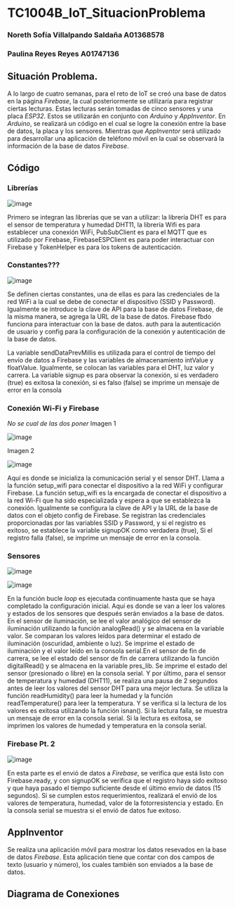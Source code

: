 # TC1004B_IoT_SituacionProblema

### Noreth Sofía Villalpando Saldaña A01368578
### Paulina Reyes Reyes A01747136

## Situación Problema.

A lo largo de cuatro semanas, para el reto de IoT se creó una base de datos en la página *Firebase*, la cual posteriormente se utilizaría para registrar ciertas lecturas. Estas lecturas serán tomadas de cinco sensores y una placa *ESP32*. Estos se utilizarán en conjunto con *Arduino* y *AppInventor*. En *Arduino*, se realizará un código en el cual se logre la conexión entre la base de datos, la placa y los sensores. Mientras que *AppInventor* será utilizado para desarrollar una aplicación de teléfono móvil en la cual se observará la información de la base de datos *Firebase*.

## Código

### Librerías
![image](https://github.com/A01747136/TC1004B_IoT_SituacionProblema/assets/88682618/19257a47-8d72-4462-b4ac-a432b88972a6)

Primero se integran las librerías que se van a utilizar: la librería DHT es para el sensor de temperatura y humedad DHT11, la librería Wifi es para establecer una conexión WiFi, PubSubClient es para el MQTT que es utilizado por Firebase, FirebaseESPClient es para poder interactuar con Firebase y TokenHelper es para los tokens de autenticación.

### Constantes???
![image](https://github.com/A01747136/TC1004B_IoT_SituacionProblema/assets/88682618/e19696bf-b769-48c3-a80c-c78be6f1e76e)

Se definen ciertas constantes, una de ellas es para las credenciales de la red WiFi a la cual se debe de conectar el dispositivo (SSID y Password). Igualmente se introduce la clave de API para la base de datos Firebase, de la misma manera, se agrega la URL de la base de datos. Firebase fbdo funciona para interactuar con la base de datos. auth para la autenticación de usuario y config para la configuración de la conexión y autenticación de la base de datos.

La variable sendDataPrevMillis es utilizada para el control de tiempo del envío de datos a Firebase y las variables de almacenamiento intValue y floatValue. Igualmente, se colocan las variables para el DHT, luz valor y carrera. La variable signup es para observar la conexión, si es verdadero (true) es exitosa la conexión, si es falso (false) se imprime un mensaje de error en la consola

### Conexión Wi-Fi y Firebase
*No se cual de las dos poner*
Imagen 1

![image](https://github.com/A01747136/TC1004B_IoT_SituacionProblema/assets/88682618/2dea42f6-4782-478f-bcfe-5be2aacdc509)

Imagen 2

![image](https://github.com/A01747136/TC1004B_IoT_SituacionProblema/assets/88682618/9337c7a8-21ba-42e3-b54e-b9854a09a21e)

Aquí es donde se inicializa la comunicación serial y el sensor DHT. Llama a la función setup_wifi para conectar el dispositivo a la red WiFi y configurar Firebase. La función setup_wifi es la encargada de conectar el dispositivo a la red Wi-Fi que ha sido especializada y espera a que se establezca la conexión. Igualmente se configura la clave de API y la URL de la base de datos con el objeto config de Firebase. Se registran las credenciales proporcionadas por las variables SSID y Password, y si el registro es exitoso, se establece la variable signupOK como verdadera (true), Si el registro falla (false), se imprime un mensaje de error en la consola.

### Sensores
![image](https://github.com/A01747136/TC1004B_IoT_SituacionProblema/assets/88682618/5853b5a7-15ef-45b4-887f-321ec64899a9)

![image](https://github.com/A01747136/TC1004B_IoT_SituacionProblema/assets/88682618/e8663ee5-7c45-4a7b-aff2-c37e04bd8eec)

En la función bucle *loop* es ejecutada continuamente hasta que se haya completado la configuración inicial. Aquí es donde se van a leer los valores y estados de los sensores que después serán enviados a la base de datos. En el sensor de iluminación, se lee el valor analógico del sensor de iluminación utilizando la función analogRead() y se almacena en la variable valor. Se comparan los valores leídos para determinar el estado de iluminación (oscuridad, ambiente o luz). Se imprime el estado de iluminación y el valor leído en la consola serial.En el sensor de fin de carrera, se lee el estado del sensor de fin de carrera utilizando la función digitalRead() y se almacena en la variable pres_lib. Se imprime el estado del sensor (presionado o libre) en la consola serial. Y por último, para el sensor de temperatura y humedad (DHT11), se realiza una pausa de 2 segundos antes de leer los valores del sensor DHT para una mejor lectura. Se utiliza la función readHumidity() para leer la humedad y la función readTemperature() para leer la temperatura. Y se verifica si la lectura de los valores es exitosa utilizando la función isnan(). Si la lectura falla, se muestra un mensaje de error en la consola serial. Si la lectura es exitosa, se imprimen los valores de humedad y temperatura en la consola serial.

### Firebase Pt. 2
![image](https://github.com/A01747136/TC1004B_IoT_SituacionProblema/assets/88682618/61857a77-7aec-4c9d-9b79-065194d95380)

En esta parte es el envió de datos a *Firebase*, se verifica que está listo con Firebase.ready, y con signupOK se verifica que el registro haya sido exitoso y que haya pasado el tiempo suficiente desde el último envío de datos (15 segundos). Si se cumplen estos requerimientos, realizará el envió de los valores de temperatura, humedad, valor de la fotorresistencia y estado. En la consola serial se muestra si el envió de datos fue exitoso.


## AppInventor

Se realiza una aplicación móvil para mostrar los datos resevados en la base de datos *Firebase*. Esta aplicación tiene que contar con dos campos de texto (usuario y número), los cuales también son enviados a la base de datos.


## Diagrama de Conexiones
